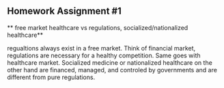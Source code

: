 ## Homework Assignment #1

** free market healthcare vs regulations, socialized/nationalized healthcare**

regualtions always exist in a free market. Think of financial market, regulations are necessary for a healthy competition. 
Same goes with healthcare market. Socialized medicine or nationalized healthcare on the other hand are financed, managed, 
and controled by governments and are different from pure regulations. 
